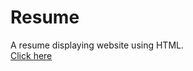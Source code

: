 # Resume
A resume displaying website using HTML. 
<br>
<a href= "https://saketgautam.github.io/Resume/"> Click here </a>
